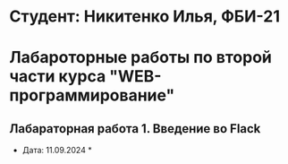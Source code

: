 # Студент: Никитенко Илья, ФБИ-21

# Лабароторные работы по второй части курса "WEB-программирование"

## Лабараторная работа 1. Введение во Flack

* Дата: 11.09.2024 *

